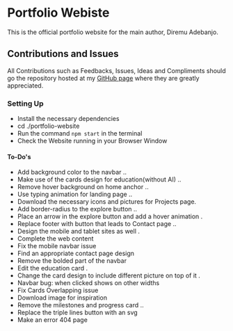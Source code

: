 # Portfolio Webiste

This is the official portfolio website for the main author, Diremu Adebanjo.

## Contributions and Issues

All Contributions such as Feedbacks, Issues, Ideas and Compliments should go the repository hosted at my [GitHub page](https://github.com/diremu/portfolio-website) where they are greatly appreciated.

### Setting Up

- Install the necessary dependencies
- cd ./portfolio-website
- Run the command `npm start` in the terminal
- Check the Website running in your Browser Window

#### To-Do's
- Add background color to the navbar ..
- Make use of the cards design for education(without AI) ..
- Remove hover background on home anchor ..
- Use typing animation for landing page ..
- Download the necessary icons and pictures for Projects page.
- Add border-radius to the explore button ..
- Place an arrow in the explore button and add a hover animation .
- Replace footer with button that leads to Contact page ..
- Design the mobile and tablet sites as well .
- Complete the web content
- Fix the mobile navbar issue
- Find an appropriate contact page design
- Remove the bolded part of the navbar
- Edit the education card .
- Change the card design to include different picture on top of it .
- Navbar bug: when clicked shows on other widths
- Fix Cards Overlapping issue
- Download image for  inspiration
- Remove the milestones and progress card ..
- Replace the triple lines button with an svg
- Make an error 404 page